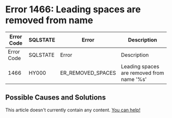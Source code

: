 
# Error 1466: Leading spaces are removed from name


| Error Code | SQLSTATE | Error | Description |
| --- | --- | --- | --- |
| Error Code | SQLSTATE | Error | Description |
| 1466 | HY000 | ER_REMOVED_SPACES | Leading spaces are removed from name '%s' |




## Possible Causes and Solutions


This article doesn't currently contain any content. [You can help!](/en/writing-and-editing-knowledge-base-articles/)

